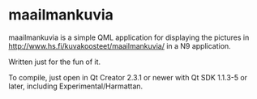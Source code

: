 maailmankuvia
=============

maailmankuvia is a simple QML application for displaying the pictures in http://www.hs.fi/kuvakoosteet/maailmankuvia/ in a N9 application.

Written just for the fun of it.

To compile, just open in Qt Creator 2.3.1 or newer with Qt SDK 1.1.3-5 or later, including Experimental/Harmattan.
